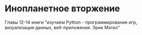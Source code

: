 # Инопланетное вторжение
Главы 12-14 книги "изучаем Python - программирование игр, визуализация данных, веб-приложения. Эрик Мэтиз"
